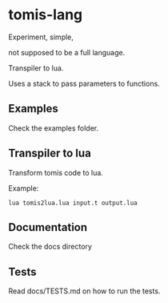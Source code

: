 # tomis-lang

Experiment, simple,

not supposed to be a full language.

Transpiler to lua.

Uses a stack to pass parameters to functions.

## Examples

Check the examples folder.

## Transpiler to lua

Transform tomis code to lua.

Example:

    lua tomis2lua.lua input.t output.lua

## Documentation

Check the docs directory

## Tests

Read docs/TESTS.md on how to run the tests.
